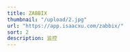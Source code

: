 ```yaml
---
title: ZABBIX
thumbnail: "/upload/2.jpg"
url: "https://app.isaacxu.com/zabbix/"
sort: 2
description: 监控
---
```

